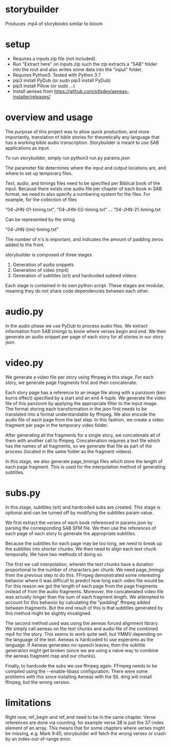# storybuilder
Produces .mp4 of storybooks similar to bloom

# setup
* Requires a inputs.zip file (not included).
* Run "Extract here" on inputs.zip such the zip extracts a "SAB" folder into the root and also writes some data into the "input" folder.
* Requires Python3. Tested with Python 3.7
* pip3 install PyDub (or sudo pip3 install PyDub)
* pip3 install Pillow (or sudo ...)
* Install aeneas from https://github.com/sillsdev/aeneas-installer/releases/

# overview and usage
The purpose of this project was to allow quick production, and more importantly, translation of bible stories for theoretically any language that has a working bible audio transcription. Storybuilder is meant to use SAB applications as input.

To run storybuilder, simply run
  python3 run.py params.json

The parameter file determines where the input and output locations are, and where to set up temporary files.

Text, audio, and timings files need to be specified per Biblical book of the input. Because there exists one audio file per chapter of each book in SAB format, we need to also specify a numbering system for the files. For example, for the collection of files

  "04-JHN-01-timing.txt", "04-JHN-02-timing.txt" ... "04-JHN-21-timing.txt

Can be represented by the string

  "04-JHN-[nn]-timing.txt"
  
The number of n's is important, and indicates the amount of padding zeros added to the front.

storybuilder is composed of three stages

1. Generation of audio snippets 
2. Generation of video (mp4)
3. Generation of subtitles (srt) and hardcoded subbed videos

Each stage is contained in its own python script. These stages are modular, meaning they do not share code dependencies between each other.

# audio.py

In the audio phase we use PyDub to process audio files. We extract information from SAB timings to know where verses begin and end. We then generate an audio snippet per page of each story for all stories in our story json.

# video.py

We generate a video file per story using ffmpeg in this stage. For each story, we generate page fragments first and then concatenate.

Each story page has a reference to an image file along with a panzoom (ken burns effect) specified by a start and an end 4-tuple. We generate the video file of this panzoom by applying the appropriate filter to the input image. The format storing each transformation in the json first needs to be translated into a format understandable by ffmpeg. We also encode the audio file of each page from the last step. In this fashion, we create a video fragment per page in the temporary video folder.

After generating all the fragments for a single story, we concatenate all of them with another call to ffmpeg. Concatenation requires a text file which has the names of all fragments, so we generate that file as part of the process (located in the same folder as the fragment videos).

In this stage, we also generate page_timings files which store the length of each page fragment. This is used for the interpolation method of generating subtitles.

# subs.py

In this stage, subtitles (srt) and hardcoded subs are created. This stage is optional and can be turned off by modifying the subtitles param value.

We first extract the verses of each book referenced in params.json by parsing the corresponding SAB SFM file. We then use the references of each page of each story to generate the appropriate subtitles.

Because the subtitles for each page may be too long, we need to break up the subtitles into shorter chunks. We then need to align each text chunk temporally. We have two methods of doing so. 

The first we call interpolation, wherein the text chunks have a duration proportional to the number of characters per chunk. We need page_timings from the previous step to do this. FFmpeg demonstrated some interesting behavior where it was difficult to predict how long each video file would be. For this reason we got the length of each page from the page fragments instead of from the audio fragments. Moreover, the concatenated video file was actually longer than the sum of each fragment length. We attempted to account for this behavior by calculating the "padding" ffmpeg added between fragments. But the end result of this is that subtitles generated by this method might be slightly misaligned.

The second method used was using the aeneas forced alignment library. We simply call aeneas on the text chunks and audio file of the combined mp4 for the story. This seems to work quite well, but YMMV depending on the language of the text. Aeneas is hardcoded to use esperanto as the language. If Aeneas generates no-speech leaves, then the subtitle generation might get broken (since we are using a naive way to combine the aeneas fragment map and our chunks).

Finally, to hardcode the subs we use ffmpeg again. FFmpeg needs to be compiled using the --enable-libass configuration. There were some problems with this since installing Aeneas with the SIL dmg will install ffmpeg, but the wrong version.

# limitations

Right now, ref_begin and ref_end need to be in the same chapter. Verse references are done via counting; for example verse 38 is just the 37-index element of an array. This means that for some chapters where verses might be missing, e.g. Mark 9:45, storybuilder will fetch the wrong verses or crash by an index-out-of-range error.
